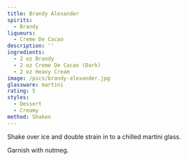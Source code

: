```yaml
---
title: Brandy Alexander
spirits:
  - Brandy
liqueurs:
  - Creme De Cacao
description: ''
ingredients:
  - 2 oz Brandy
  - 2 oz Creme De Cacao (Dark)
  - 2 oz Heavy Cream
image: /pics/brandy-alexander.jpg
glassware: martini
rating: 5
styles:
  - Dessert
  - Creamy
method: Shaken
---
```


Shake over ice and double strain in to a chilled martini glass.

Garnish with nutmeg.